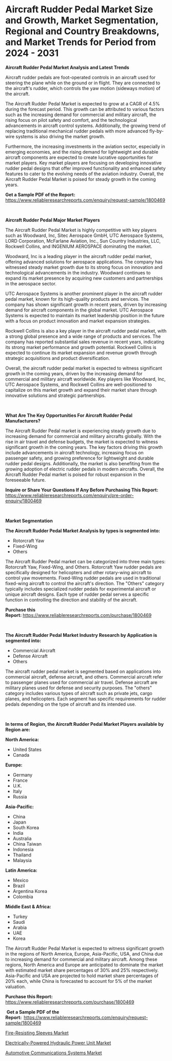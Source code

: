 <p><h1>Aircraft Rudder Pedal Market Size and Growth, Market Segmentation, Regional and Country Breakdowns, and Market Trends for Period from 2024 -  2031</h1></p><p><strong>Aircraft Rudder Pedal Market Analysis and Latest Trends</strong></p>
<p><p>Aircraft rudder pedals are foot-operated controls in an aircraft used for steering the plane while on the ground or in flight. They are connected to the aircraft's rudder, which controls the yaw motion (sideways motion) of the aircraft.</p><p>The Aircraft Rudder Pedal Market is expected to grow at a CAGR of 4.5% during the forecast period. This growth can be attributed to various factors such as the increasing demand for commercial and military aircraft, the rising focus on pilot safety and comfort, and the technological advancements in aircraft control systems. Additionally, the growing trend of replacing traditional mechanical rudder pedals with more advanced fly-by-wire systems is also driving the market growth.</p><p>Furthermore, the increasing investments in the aviation sector, especially in emerging economies, and the rising demand for lightweight and durable aircraft components are expected to create lucrative opportunities for market players. Key market players are focusing on developing innovative rudder pedal designs that offer improved functionality and enhanced safety features to cater to the evolving needs of the aviation industry. Overall, the Aircraft Rudder Pedal Market is poised for steady growth in the coming years.</p></p>
<p><strong>Get a Sample PDF of the Report:&nbsp;</strong> <a href="https://www.reliableresearchreports.com/enquiry/request-sample/1800469">https://www.reliableresearchreports.com/enquiry/request-sample/1800469</a></p>
<p>&nbsp;</p>
<p><strong>Aircraft Rudder Pedal Major Market Players</strong></p>
<p><p>The Aircraft Rudder Pedal Market is highly competitive with key players such as Woodward, Inc, Sitec Aerospace GmbH, UTC Aerospace Systems, LORD Corporation, McFarlane Aviation, Inc., Sun Country Industries, LLC, Rockwell Collins, and INGENIUM AEROSPACE dominating the market.</p><p>Woodward, Inc is a leading player in the aircraft rudder pedal market, offering advanced solutions for aerospace applications. The company has witnessed steady market growth due to its strong focus on innovation and technological advancements in the industry. Woodward continues to expand its market presence by acquiring new customers and partnerships in the aerospace sector. </p><p>UTC Aerospace Systems is another prominent player in the aircraft rudder pedal market, known for its high-quality products and services. The company has shown significant growth in recent years, driven by increasing demand for aircraft components in the global market. UTC Aerospace Systems is expected to maintain its market leadership position in the future with a focus on product innovation and market expansion strategies.</p><p>Rockwell Collins is also a key player in the aircraft rudder pedal market, with a strong global presence and a wide range of products and services. The company has reported substantial sales revenue in recent years, indicating its strong market performance and growth potential. Rockwell Collins is expected to continue its market expansion and revenue growth through strategic acquisitions and product diversification.</p><p>Overall, the aircraft rudder pedal market is expected to witness significant growth in the coming years, driven by the increasing demand for commercial and military aircraft worldwide. Key players like Woodward, Inc, UTC Aerospace Systems, and Rockwell Collins are well-positioned to capitalize on this market growth and expand their market share through innovative solutions and strategic partnerships.</p></p>
<p>&nbsp;</p>
<p><strong>What Are The Key Opportunities For Aircraft Rudder Pedal Manufacturers?</strong></p>
<p><p>The Aircraft Rudder Pedal market is experiencing steady growth due to increasing demand for commercial and military aircrafts globally. With the rise in air travel and defense budgets, the market is expected to witness significant growth in the coming years. The key factors driving this growth include advancements in aircraft technology, increasing focus on passenger safety, and growing preference for lightweight and durable rudder pedal designs. Additionally, the market is also benefiting from the growing adoption of electric rudder pedals in modern aircrafts. Overall, the Aircraft Rudder Pedal market is poised for robust expansion in the foreseeable future.</p></p>
<p><strong>Inquire or Share Your Questions If Any Before Purchasing This Report:</strong> <a href="https://www.reliableresearchreports.com/enquiry/pre-order-enquiry/1800469">https://www.reliableresearchreports.com/enquiry/pre-order-enquiry/1800469</a></p>
<p>&nbsp;</p>
<p><strong>Market Segmentation</strong></p>
<p><strong>The Aircraft Rudder Pedal Market Analysis by types is segmented into:</strong></p>
<p><ul><li>Rotorcraft Yaw</li><li>Fixed-Wing</li><li>Others</li></ul></p>
<p><p>The Aircraft Rudder Pedal market can be categorized into three main types: Rotorcraft Yaw, Fixed-Wing, and Others. Rotorcraft Yaw rudder pedals are specifically designed for helicopters and other rotary-wing aircraft to control yaw movements. Fixed-Wing rudder pedals are used in traditional fixed-wing aircraft to control the aircraft's direction. The "Others" category typically includes specialized rudder pedals for experimental aircraft or unique aircraft designs. Each type of rudder pedal serves a specific function in controlling the direction and stability of the aircraft.</p></p>
<p><strong>Purchase this Report:&nbsp;</strong><a href="https://www.reliableresearchreports.com/purchase/1800469">https://www.reliableresearchreports.com/purchase/1800469</a></p>
<p>&nbsp;</p>
<p><strong>The Aircraft Rudder Pedal Market Industry Research by Application is segmented into:</strong></p>
<p><ul><li>Commercial Aircraft</li><li>Defense Aircraft</li><li>Others</li></ul></p>
<p><p>The aircraft rudder pedal market is segmented based on applications into commercial aircraft, defense aircraft, and others. Commercial aircraft refer to passenger planes used for commercial air travel. Defense aircraft are military planes used for defense and security purposes. The "others" category includes various types of aircraft such as private jets, cargo planes, and helicopters. Each segment has specific requirements for rudder pedals depending on the type of aircraft and its intended use.</p></p>
<p>&nbsp;</p>
<p><strong>In terms of Region, the Aircraft Rudder Pedal Market Players available by Region are:</strong></p>
<p>
    <p> <strong> North America: </strong>
        <ul>
            <li>United States</li>
            <li>Canada</li>
        </ul>
        </p> 
    <p> <strong> Europe: </strong>
        <ul>
            <li>Germany</li>
            <li>France</li>
            <li>U.K.</li>
            <li>Italy</li>
            <li>Russia</li>
        </ul>
        </p> 
    <p> <strong> Asia-Pacific: </strong>
        <ul>
            <li>China</li>
            <li>Japan</li>
            <li>South Korea</li>
            <li>India</li>
            <li>Australia</li>
            <li>China Taiwan</li>
            <li>Indonesia</li>
            <li>Thailand</li>
            <li>Malaysia</li>
        </ul>
        </p> 
    <p> <strong> Latin America: </strong>
        <ul>
            <li>Mexico</li>
            <li>Brazil</li>
            <li>Argentina Korea</li>
            <li>Colombia</li>
        </ul>
        </p> 
    <p> <strong> Middle East & Africa: </strong>
        <ul>
            <li>Turkey</li>
            <li>Saudi</li>
            <li>Arabia</li>
            <li>UAE</li>
            <li>Korea</li>
        </ul>
    </p>
    </p>
<p><p>The Aircraft Rudder Pedal Market is expected to witness significant growth in the regions of North America, Europe, Asia-Pacific, USA, and China due to increasing demand for commercial and military aircraft. Among these regions, North America and Europe are anticipated to dominate the market with estimated market share percentages of 30% and 25% respectively. Asia-Pacific and USA are projected to hold market share percentages of 20% each, while China is forecasted to account for 5% of the market valuation.</p></p>
<p><strong>Purchase this Report: </strong><a href="https://www.reliableresearchreports.com/purchase/1800469">https://www.reliableresearchreports.com/purchase/1800469</a></p>
<p>&nbsp;<strong>Get a Sample PDF of the Report:&nbsp;&nbsp;</strong><a href="https://www.reliableresearchreports.com/enquiry/request-sample/1800469">https://www.reliableresearchreports.com/enquiry/request-sample/1800469</a></p>
<p><strong></strong></p>
<p><p><a href="https://view.publitas.com/reportprime-1/fire-resisting-sleeves-market-dynamics-2023-2030-also-about-its-market-trends-projections-and-opportunities/">Fire-Resisting Sleeves Market</a></p><p><a href="https://view.publitas.com/reportprime-1/electrically-powered-hydraulic-power-unit-market-research-report-unlocks-analysis-on-the-market-financial-status-market-size-and-market-revenue-upto-2030/">Electrically-Powered Hydraulic Power Unit Market</a></p><p><a href="https://view.publitas.com/reportprime-1/automotive-communications-systems-market-with-the-goal-of-estimating-the-market-size-and-future-growth-potential-of-various-market-segments-based-on-component-applications-end-user-and-region/">Automotive Communications Systems Market</a></p></p>